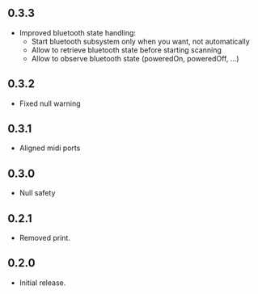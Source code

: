 ## 0.3.3
- Improved bluetooth state handling:
  - Start bluetooth subsystem only when you want, not automatically
  - Allow to retrieve bluetooth state before starting scanning
  - Allow to observe bluetooth state (poweredOn, poweredOff, ...)

## 0.3.2
- Fixed null warning

## 0.3.1
- Aligned midi ports

## 0.3.0
- Null safety

## 0.2.1
- Removed print.

## 0.2.0
- Initial release.